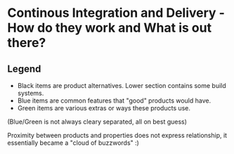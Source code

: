 # Continous Integration and Delivery - How do they work and What is out there?

## Legend

* Black items are product alternatives. Lower section contains some build systems.
* Blue items are common features that "good" products would have.
* Green items are various extras or ways these products use.

(Blue/Green is not always cleary separated, all on best guess)

Proximity between products and properties does not express relationship, it essentially became a "cloud of buzzwords" :)


